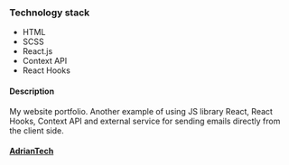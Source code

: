 ### Technology stack

-  HTML
-  SCSS
-  React.js
-  Context API
-  React Hooks

#### Description

My website portfolio. Another example of using JS library React, React Hooks, Context API and external service for sending emails directly from the client side.

#### [AdrianTech](https://adriantech.eu)

